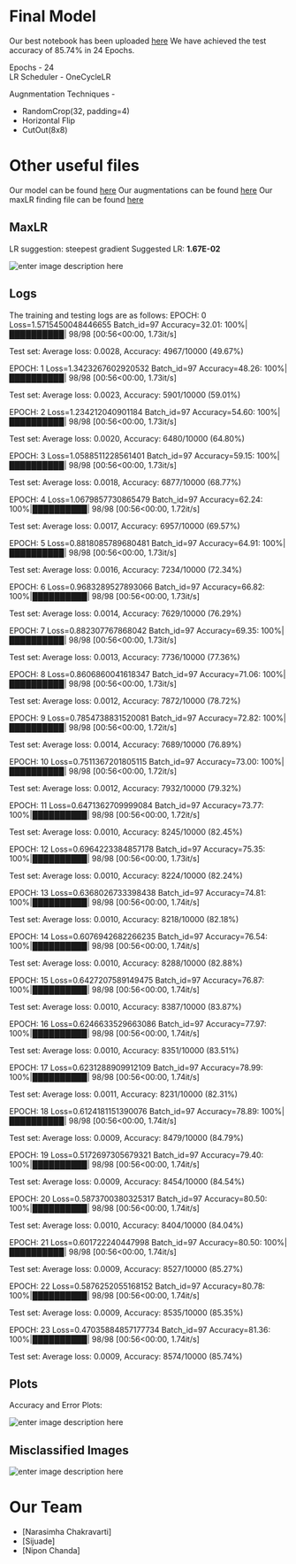 # Final Model

Our best notebook has been uploaded [here](https://github.com/narasimhachakravarti/EVA7/blob/main/Session%209/Session9.ipynb)
We have achieved the test accuracy of 85.74% in 24 Epochs.

Epochs - 24  
LR Scheduler - OneCycleLR

Augnmentation Techniques -

- RandomCrop(32, padding=4)
- Horizontal Flip
- CutOut(8x8)

# Other useful files

Our model can be found [here](https://github.com/narasimhachakravarti/EVA7/blob/main/Session%209/Session9.ipynb)
Our augmentations can be found [here](https://github.com/narasimhachakravarti/EVA7/blob/main/Session%209/Session9.ipynb)
Our maxLR finding file can be found [here](https://github.com/narasimhachakravarti/EVA7/blob/main/Session%209/Session9.ipynb)

## MaxLR

LR suggestion: steepest gradient
Suggested LR: **1.67E-02**

![enter image description here](https://github.com/narasimhachakravarti/EVA7/blob/main/Images/S9_LR.png)

## Logs

The training and testing logs are as follows:
EPOCH: 0
Loss=1.5715450048446655 Batch_id=97 Accuracy=32.01: 100%|██████████| 98/98 [00:56<00:00, 1.73it/s]

Test set: Average loss: 0.0028, Accuracy: 4967/10000 (49.67%)

EPOCH: 1
Loss=1.3423267602920532 Batch_id=97 Accuracy=48.26: 100%|██████████| 98/98 [00:56<00:00, 1.73it/s]

Test set: Average loss: 0.0023, Accuracy: 5901/10000 (59.01%)

EPOCH: 2
Loss=1.234212040901184 Batch_id=97 Accuracy=54.60: 100%|██████████| 98/98 [00:56<00:00, 1.73it/s]

Test set: Average loss: 0.0020, Accuracy: 6480/10000 (64.80%)

EPOCH: 3
Loss=1.0588511228561401 Batch_id=97 Accuracy=59.15: 100%|██████████| 98/98 [00:56<00:00, 1.73it/s]

Test set: Average loss: 0.0018, Accuracy: 6877/10000 (68.77%)

EPOCH: 4
Loss=1.0679857730865479 Batch_id=97 Accuracy=62.24: 100%|██████████| 98/98 [00:56<00:00, 1.72it/s]

Test set: Average loss: 0.0017, Accuracy: 6957/10000 (69.57%)

EPOCH: 5
Loss=0.8818085789680481 Batch_id=97 Accuracy=64.91: 100%|██████████| 98/98 [00:56<00:00, 1.73it/s]

Test set: Average loss: 0.0016, Accuracy: 7234/10000 (72.34%)

EPOCH: 6
Loss=0.9683289527893066 Batch_id=97 Accuracy=66.82: 100%|██████████| 98/98 [00:56<00:00, 1.73it/s]

Test set: Average loss: 0.0014, Accuracy: 7629/10000 (76.29%)

EPOCH: 7
Loss=0.882307767868042 Batch_id=97 Accuracy=69.35: 100%|██████████| 98/98 [00:56<00:00, 1.73it/s]

Test set: Average loss: 0.0013, Accuracy: 7736/10000 (77.36%)

EPOCH: 8
Loss=0.8606860041618347 Batch_id=97 Accuracy=71.06: 100%|██████████| 98/98 [00:56<00:00, 1.73it/s]

Test set: Average loss: 0.0012, Accuracy: 7872/10000 (78.72%)

EPOCH: 9
Loss=0.7854738831520081 Batch_id=97 Accuracy=72.82: 100%|██████████| 98/98 [00:56<00:00, 1.72it/s]

Test set: Average loss: 0.0014, Accuracy: 7689/10000 (76.89%)

EPOCH: 10
Loss=0.7511367201805115 Batch_id=97 Accuracy=73.00: 100%|██████████| 98/98 [00:56<00:00, 1.72it/s]

Test set: Average loss: 0.0012, Accuracy: 7932/10000 (79.32%)

EPOCH: 11
Loss=0.6471362709999084 Batch_id=97 Accuracy=73.77: 100%|██████████| 98/98 [00:56<00:00, 1.72it/s]

Test set: Average loss: 0.0010, Accuracy: 8245/10000 (82.45%)

EPOCH: 12
Loss=0.6964223384857178 Batch_id=97 Accuracy=75.35: 100%|██████████| 98/98 [00:56<00:00, 1.73it/s]

Test set: Average loss: 0.0010, Accuracy: 8224/10000 (82.24%)

EPOCH: 13
Loss=0.6368026733398438 Batch_id=97 Accuracy=74.81: 100%|██████████| 98/98 [00:56<00:00, 1.74it/s]

Test set: Average loss: 0.0010, Accuracy: 8218/10000 (82.18%)

EPOCH: 14
Loss=0.6076942682266235 Batch_id=97 Accuracy=76.54: 100%|██████████| 98/98 [00:56<00:00, 1.74it/s]

Test set: Average loss: 0.0010, Accuracy: 8288/10000 (82.88%)

EPOCH: 15
Loss=0.6427207589149475 Batch_id=97 Accuracy=76.87: 100%|██████████| 98/98 [00:56<00:00, 1.74it/s]

Test set: Average loss: 0.0010, Accuracy: 8387/10000 (83.87%)

EPOCH: 16
Loss=0.6246633529663086 Batch_id=97 Accuracy=77.97: 100%|██████████| 98/98 [00:56<00:00, 1.74it/s]

Test set: Average loss: 0.0010, Accuracy: 8351/10000 (83.51%)

EPOCH: 17
Loss=0.6231288909912109 Batch_id=97 Accuracy=78.99: 100%|██████████| 98/98 [00:56<00:00, 1.74it/s]

Test set: Average loss: 0.0011, Accuracy: 8231/10000 (82.31%)

EPOCH: 18
Loss=0.6124181151390076 Batch_id=97 Accuracy=78.89: 100%|██████████| 98/98 [00:56<00:00, 1.74it/s]

Test set: Average loss: 0.0009, Accuracy: 8479/10000 (84.79%)

EPOCH: 19
Loss=0.5172697305679321 Batch_id=97 Accuracy=79.40: 100%|██████████| 98/98 [00:56<00:00, 1.74it/s]

Test set: Average loss: 0.0009, Accuracy: 8454/10000 (84.54%)

EPOCH: 20
Loss=0.5873700380325317 Batch_id=97 Accuracy=80.50: 100%|██████████| 98/98 [00:56<00:00, 1.74it/s]

Test set: Average loss: 0.0010, Accuracy: 8404/10000 (84.04%)

EPOCH: 21
Loss=0.601722240447998 Batch_id=97 Accuracy=80.50: 100%|██████████| 98/98 [00:56<00:00, 1.74it/s]

Test set: Average loss: 0.0009, Accuracy: 8527/10000 (85.27%)

EPOCH: 22
Loss=0.5876252055168152 Batch_id=97 Accuracy=80.78: 100%|██████████| 98/98 [00:56<00:00, 1.74it/s]

Test set: Average loss: 0.0009, Accuracy: 8535/10000 (85.35%)

EPOCH: 23
Loss=0.47035884857177734 Batch_id=97 Accuracy=81.36: 100%|██████████| 98/98 [00:56<00:00, 1.74it/s]

Test set: Average loss: 0.0009, Accuracy: 8574/10000 (85.74%)

## Plots

Accuracy and Error Plots:

![enter image description here](https://github.com/narasimhachakravarti/EVA7/blob/main/Images/S9_plots.png)

## Misclassified Images

![enter image description here](https://github.com/narasimhachakravarti/EVA7/blob/main/Images/S9_mc.png)

# Our Team

- [Narasimha Chakravarti]
- [Sijuade]
- [Nipon Chanda]
